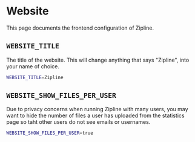 # Website
This page documents the frontend configuration of Zipline.

## `WEBSITE_TITLE`
The title of the website. This will change anything that says "Zipline", into your name of choice.
```bash
WEBSITE_TITLE=Zipline
```

## `WEBSITE_SHOW_FILES_PER_USER`
Due to privacy concerns when running Zipline with many users, you may want to hide the number of files a user has uploaded from the statistics page so taht other users do not see emails or usernames.
```bash
WEBSITE_SHOW_FILES_PER_USER=true
```